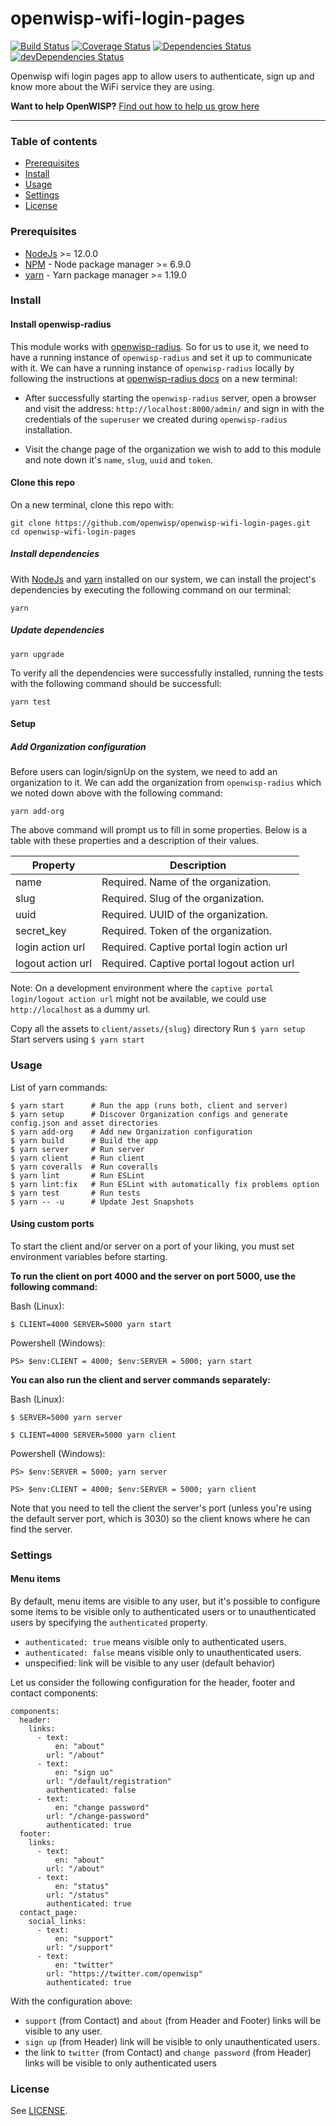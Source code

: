 # openwisp-wifi-login-pages

<!-- Badges -->

[![Build Status](https://travis-ci.org/openwisp/openwisp-wifi-login-pages.svg?branch=master)](https://travis-ci.org/openwisp/openwisp-wifi-login-pages)
[![Coverage Status](https://coveralls.io/repos/github/openwisp/openwisp-wifi-login-pages/badge.svg)](https://coveralls.io/github/openwisp/openwisp-wifi-login-pages)
[![Dependencies Status](https://david-dm.org/openwisp/openwisp-wifi-login-pages/status.svg)](https://david-dm.org/openwisp/openwisp-wifi-login-pages)
[![devDependencies Status](https://david-dm.org/openwisp/openwisp-wifi-login-pages/dev-status.svg)](https://david-dm.org/openwisp/openwisp-wifi-login-pages?type=dev)

Openwisp wifi login pages app to allow users to authenticate, sign up and know more about the WiFi service they are using.

**Want to help OpenWISP?** [Find out how to help us grow here](http://openwisp.io/docs/general/help-us.html)

---

### Table of contents

- [Prerequisites](#prerequisites)
- [Install](#install)
- [Usage](#usage)
- [Settings](#settings)
- [License](#license)

### Prerequisites

- [NodeJs](https://nodejs.org/en/) >= 12.0.0
- [NPM](https://npmjs.org/) - Node package manager >= 6.9.0
- [yarn](https://yarnpkg.com/) - Yarn package manager >= 1.19.0

### Install

#### Install openwisp-radius

This module works with [openwisp-radius](https://github.com/openwisp/openwisp-radius). So for us to use it, we need to have a running instance of `openwisp-radius` and set it up to communicate with it. We can have a running instance of `openwisp-radius` locally by following the instructions at [openwisp-radius docs](https://openwisp-radius.readthedocs.io/en/latest/developer/setup.html#installing-for-development) on a new terminal:

- After successfully starting the `openwisp-radius` server, open a browser and visit the address: `http://localhost:8000/admin/` and sign in with the credentials of the `superuser` we created during `openwisp-radius` installation.

- Visit the change page of the organization we wish to add to this module and note down it's `name`, `slug`, `uuid` and `token`.

#### Clone this repo

On a new terminal, clone this repo with:

```
git clone https://github.com/openwisp/openwisp-wifi-login-pages.git
cd openwisp-wifi-login-pages
```

##### Install dependencies

With [NodeJs](https://nodejs.org/en/) and [yarn](https://yarnpkg.com/getting-started/install) installed on our system, we can install the project's dependencies by executing the following command on our terminal:

```
yarn
```

##### Update dependencies

```
yarn upgrade
```

To verify all the dependencies were successfully installed, running the tests with the following command should be successfull:

```
yarn test
```

#### Setup

##### Add Organization configuration

Before users can login/signUp on the system, we need to add an organization to it. We can add the organization from `openwisp-radius` which we noted down above with the following command:

```
yarn add-org
```

The above command will prompt us to fill in some properties. Below is a table with these properties and a description of their values.

| Property          | Description                                       |
| ------------------| --------------------------------------------------|
| name              | Required. Name of the organization.               |
| slug              | Required. Slug of the organization.               |
| uuid              | Required. UUID of the organization.               |
| secret_key        | Required. Token of the organization.              |
| login action url  | Required. Captive portal login action url         |
| logout action url | Required. Captive portal logout action url        |

Note: On a development environment where the `captive portal login/logout action url` might not be available, we could use `http://localhost` as a dummy url.

Copy all the assets to `client/assets/{slug}` directory
Run `$ yarn setup`
Start servers using `$ yarn start`

### Usage

List of yarn commands:

```
$ yarn start      # Run the app (runs both, client and server)
$ yarn setup      # Discover Organization configs and generate config.json and asset directories
$ yarn add-org    # Add new Organization configuration
$ yarn build      # Build the app
$ yarn server     # Run server
$ yarn client     # Run client
$ yarn coveralls  # Run coveralls
$ yarn lint       # Run ESLint
$ yarn lint:fix   # Run ESLint with automatically fix problems option
$ yarn test       # Run tests
$ yarn -- -u      # Update Jest Snapshots
```

#### Using custom ports

To start the client and/or server on a port of your liking, you must set environment
variables before starting.

**To run the client on port 4000 and the server on port 5000, use the following command:**

Bash (Linux):

```
$ CLIENT=4000 SERVER=5000 yarn start
```

Powershell (Windows):

```
PS> $env:CLIENT = 4000; $env:SERVER = 5000; yarn start
```

**You can also run the client and server commands separately:**

Bash (Linux):

```
$ SERVER=5000 yarn server
```

```
$ CLIENT=4000 SERVER=5000 yarn client
```

Powershell (Windows):

```
PS> $env:SERVER = 5000; yarn server
```

```
PS> $env:CLIENT = 4000; $env:SERVER = 5000; yarn client
```

Note that you need to tell the client the server's port
(unless you're using the default server port, which is 3030)
so the client knows where he can find the server.

### Settings

#### Menu items

By default, menu items are visible to any user, but it's possible to
configure some items to be visible only to authenticated users or
to unauthenticated users by specifying the `authenticated` property.

- `authenticated: true` means visible only to authenticated users.
- `authenticated: false` means visible only to unauthenticated users.
- unspecified: link will be visible to any user (default behavior)

Let us consider the following configuration for the header, footer and contact components:

```
components:
  header:
    links:
      - text:
          en: "about"
        url: "/about"
      - text:
          en: "sign uo"
        url: "/default/registration"
        authenticated: false
      - text:
          en: "change password"
        url: "/change-password"
        authenticated: true
  footer:
    links:
      - text:
          en: "about"
        url: "/about"
      - text:
          en: "status"
        url: "/status"
        authenticated: true
  contact_page:
    social_links:
      - text:
          en: "support"
        url: "/support"
      - text:
          en: "twitter"
        url: "https://twitter.com/openwisp"
        authenticated: true
```

With the configuration above:

- `support` (from Contact) and `about` (from Header and Footer) links
  will be visible to any user.
- `sign up` (from Header) link will be visible to only unauthenticated users.
- the link to `twitter` (from Contact) and `change password` (from Header)
  links will be visible to only authenticated users

### License

See [LICENSE](https://github.com/openwisp/openwisp-wifi-login-pages/blob/master/LICENSE).
